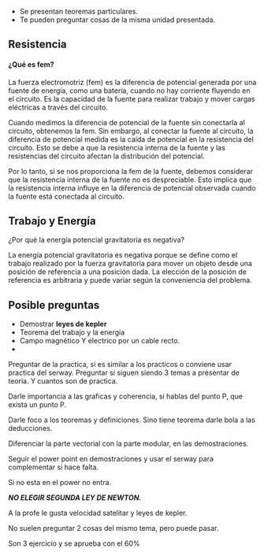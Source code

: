 - Se presentan teoremas particulares.
- Te pueden preguntar cosas de la misma unidad presentada.

## Resistencia

#### ¿Qué es fem?

La fuerza electromotriz (fem) es la diferencia de potencial generada por una fuente de energía, como una batería, cuando no hay corriente fluyendo en el circuito. Es la capacidad de la fuente para realizar trabajo y mover cargas eléctricas a través del circuito. 

Cuando medimos la diferencia de potencial de la fuente sin conectarla al circuito, obtenemos la fem. Sin embargo, al conectar la fuente al circuito, la diferencia de potencial medida es la caída de potencial en la resistencia del circuito. Esto se debe a que la resistencia interna de la fuente y las resistencias del circuito afectan la distribución del potencial.

Por lo tanto, si se nos proporciona la fem de la fuente, debemos considerar que la resistencia interna de la fuente no es despreciable. Esto implica que la resistencia interna influye en la diferencia de potencial observada cuando la fuente está conectada al circuito.


## Trabajo y Energía

¿Por qué la energía potencial gravitatoria es negativa?

La energía potencial gravitatoria es negativa porque se define como el trabajo realizado por la fuerza gravitatoria para mover un objeto desde una posición de referencia a una posición dada. La elección de la posición de referencia es arbitraria y puede variar según la conveniencia del problema.



## Posible preguntas

- Demostrar **leyes de kepler**
- Teorema del trabajo y la energía
- Campo magnético Y electrico por un cable recto.
- 


Preguntar de la practica, si es similar a los practicos o conviene usar practica del serway.
Preguntar si siguen siendo 3 temas a presentar de teoria. Y cuantos son de practica.

Darle importancia a las graficas y coherencia, si hablas del punto P, que exista un punto P.

Darle foco a los teoremas y definiciones.
Sino tiene teorema darle bola a las deducciones.

Diferenciar la parte vectorial con la parte modular, en las demostraciones.

Seguir el power point en demostraciones y usar el serway para complementar si hace falta.

Si no esta en el power no entra.

***NO ELEGIR SEGUNDA LEY DE NEWTON.***

A la profe le gusta velocidad satelitar y leyes de kepler.

No suelen preguntar 2 cosas del mismo tema, pero puede pasar.

Son 3 ejercicio y se aprueba con el 60%
